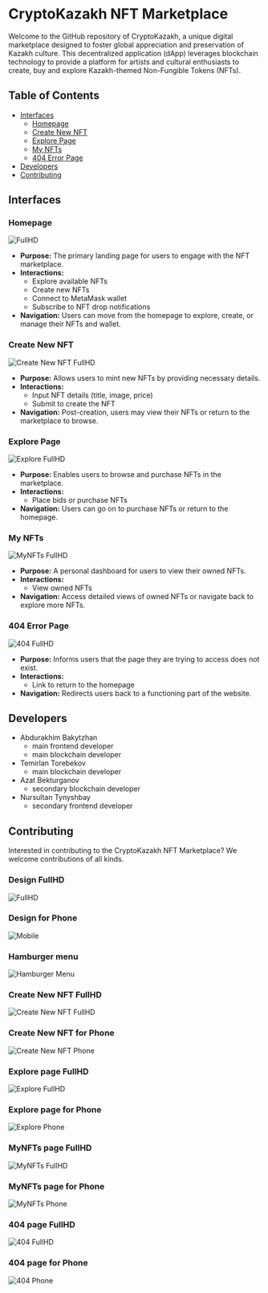 # CryptoKazakh NFT Marketplace
Welcome to the GitHub repository of CryptoKazakh, a unique digital marketplace designed to foster global appreciation and preservation of Kazakh culture. This decentralized application (dApp) leverages blockchain technology to provide a platform for artists and cultural enthusiasts to create, buy and explore Kazakh-themed Non-Fungible Tokens (NFTs).

## Table of Contents

  - [Interfaces](#interfaces)
    - [Homepage](#homepage)
    - [Create New NFT](#create-new-nft)
    - [Explore Page](#explore-page)
    - [My NFTs](#my-nfts)
    - [404 Error Page](#404-error-page)
  - [Developers](#developers)
  - [Contributing](#contributing)

## Interfaces

### Homepage

![FullHD](https://github.com/aBacoding/CryptoKazakh/assets/97093590/278bb6e5-2cbd-4abd-b8f2-2ad8ba6b4f72)

- **Purpose:** The primary landing page for users to engage with the NFT marketplace.
- **Interactions:** 
  - Explore available NFTs
  - Create new NFTs
  - Connect to MetaMask wallet
  - Subscribe to NFT drop notifications
- **Navigation:** Users can move from the homepage to explore, create, or manage their NFTs and wallet.

### Create New NFT

![Create New NFT FullHD](https://github.com/aBacoding/CryptoKazakh/assets/97093590/cfbc5f39-2ec1-47ee-9ace-238ada7e4785)

- **Purpose:** Allows users to mint new NFTs by providing necessary details.
- **Interactions:** 
  - Input NFT details (title, image, price)
  - Submit to create the NFT
- **Navigation:** Post-creation, users may view their NFTs or return to the marketplace to browse.

### Explore Page

![Explore FullHD](https://github.com/aBacoding/CryptoKazakh/assets/97093590/f704ac15-c705-4570-ad64-f7b96334bd41)

- **Purpose:** Enables users to browse and purchase NFTs in the marketplace.
- **Interactions:** 
  - Place bids or purchase NFTs
- **Navigation:** Users can go on to purchase NFTs or return to the homepage.

### My NFTs

![MyNFTs FullHD](https://github.com/aBacoding/CryptoKazakh/assets/97093590/20a01941-8371-4e16-a583-5117d113ac4d)

- **Purpose:** A personal dashboard for users to view their owned NFTs.
- **Interactions:** 
  - View owned NFTs
- **Navigation:** Access detailed views of owned NFTs or navigate back to explore more NFTs.

### 404 Error Page

![404 FullHD](https://github.com/aBacoding/CryptoKazakh/assets/97093590/3ffb65a2-ed92-49c1-8ae8-a50d4c24839d)

- **Purpose:** Informs users that the page they are trying to access does not exist.
- **Interactions:** 
  - Link to return to the homepage
- **Navigation:** Redirects users back to a functioning part of the website.

## Developers

- Abdurakhim Bakytzhan
  - main frontend developer
  - main blockchain developer 
- Temirlan Torebekov
  - main blockchain developer 
- Azat Bekturganov
  - secondary blockchain developer
- Nursultan Tynyshbay
  - secondary frontend developer

## Contributing

Interested in contributing to the CryptoKazakh NFT Marketplace? We welcome contributions of all kinds.

### Design FullHD
![FullHD](https://github.com/aBacoding/CryptoKazakh/assets/97093590/278bb6e5-2cbd-4abd-b8f2-2ad8ba6b4f72)

### Design for Phone
![Mobile](https://github.com/aBacoding/CryptoKazakh/assets/97093590/b11c1b91-07f8-4a78-bc04-47ba767fa9f3)

### Hamburger menu
![Hamburger Menu](https://github.com/aBacoding/CryptoKazakh/assets/97093590/fca0672f-f922-433a-aeb8-0b20c34a98db)

### Create New NFT FullHD
![Create New NFT FullHD](https://github.com/aBacoding/CryptoKazakh/assets/97093590/cfbc5f39-2ec1-47ee-9ace-238ada7e4785)

### Create New NFT for Phone
![Create New NFT Phone](https://github.com/aBacoding/CryptoKazakh/assets/97093590/fca3b956-9729-4d5c-9097-b734441361d1)

### Explore page FullHD
![Explore FullHD](https://github.com/aBacoding/CryptoKazakh/assets/97093590/f704ac15-c705-4570-ad64-f7b96334bd41)

### Explore page for Phone
![Explore Phone](https://github.com/aBacoding/CryptoKazakh/assets/97093590/7e7b50ea-ec1d-4943-91ae-09bc07d0efec)

### MyNFTs page FullHD
![MyNFTs FullHD](https://github.com/aBacoding/CryptoKazakh/assets/97093590/20a01941-8371-4e16-a583-5117d113ac4d)

### MyNFTs page for Phone
![MyNFTs Phone](https://github.com/aBacoding/CryptoKazakh/assets/97093590/9366f158-5c15-4c7b-87ba-7d91cd6fcb65)

### 404 page FullHD
![404 FullHD](https://github.com/aBacoding/CryptoKazakh/assets/97093590/3ffb65a2-ed92-49c1-8ae8-a50d4c24839d)

### 404 page for Phone
![404 Phone](https://github.com/aBacoding/CryptoKazakh/assets/97093590/6229ca77-316d-4132-a59a-aa1e6fa04ddc)
